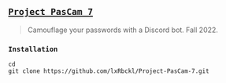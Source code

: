 ## [`Project PasCam 7`](http://lxrbckl.com/Project-PasCam-7)
> Camouflage your passwords with a Discord bot. Fall 2022.

### `Installation`
```
cd
git clone https://github.com/lxRbckl/Project-PasCam-7.git
```

